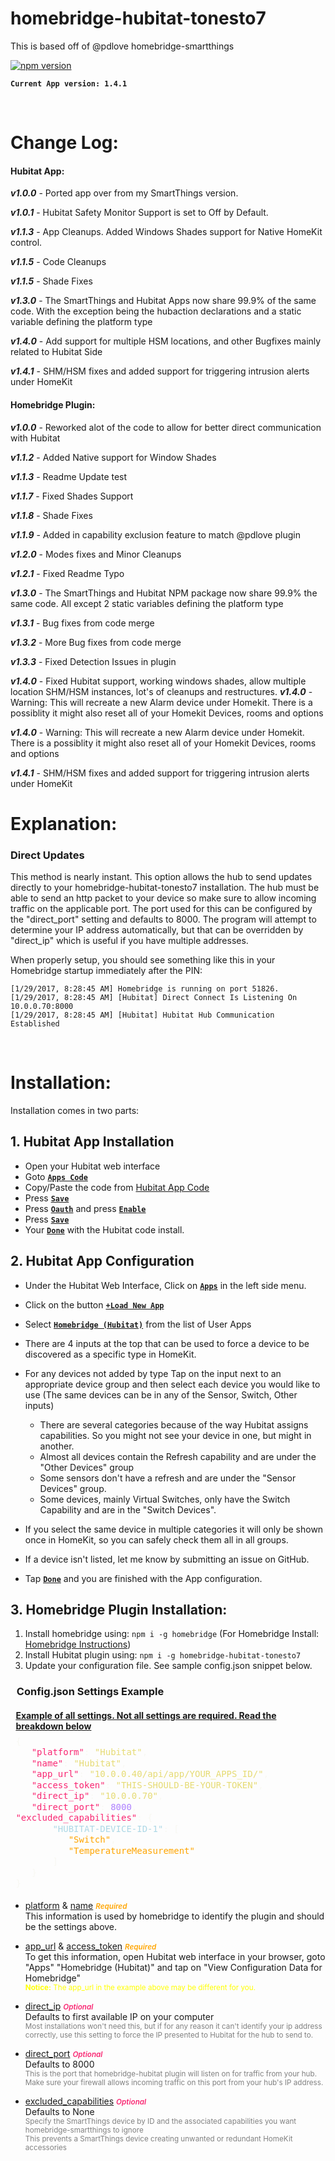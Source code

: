 # homebridge-hubitat-tonesto7

This is based off of @pdlove homebridge-smartthings

[![npm version](https://badge.fury.io/js/homebridge-hubitat-tonesto7.svg)](https://badge.fury.io/js/homebridge-hubitat-tonesto7)

**```Current App version: 1.4.1```**

<br>

# Change Log:

#### Hubitat App:

***v1.0.0*** - Ported app over from my SmartThings version.

***v1.0.1*** - Hubitat Safety Monitor Support is set to Off by Default.

***v1.1.3*** - App Cleanups.  Added Windows Shades support for Native HomeKit control.

***v1.1.5*** - Code Cleanups

***v1.1.5*** - Shade Fixes

***v1.3.0*** - The SmartThings and Hubitat Apps now share 99.9% of the same code. With the exception being the hubaction declarations and a static variable defining the platform type

***v1.4.0*** - Add support for multiple HSM locations, and other Bugfixes mainly related to Hubitat Side

***v1.4.1*** - SHM/HSM fixes and added support for triggering intrusion alerts under HomeKit

#### Homebridge Plugin:

***v1.0.0*** - Reworked alot of the code to allow for better direct communication with Hubitat

***v1.1.2*** - Added Native support for Window Shades

***v1.1.3*** - Readme Update test

***v1.1.7*** - Fixed Shades Support

***v1.1.8*** - Shade Fixes

***v1.1.9*** - Added in capability exclusion feature to match @pdlove plugin

***v1.2.0*** - Modes fixes and Minor Cleanups

***v1.2.1*** - Fixed Readme Typo

***v1.3.0*** - The SmartThings and Hubitat NPM package now share 99.9% the same code. All except 2 static variables defining the platform type

***v1.3.1*** - Bug fixes from code merge

***v1.3.2*** - More Bug fixes from code merge

***v1.3.3*** - Fixed Detection Issues in plugin

***v1.4.0*** - Fixed Hubitat support, working windows shades, allow multiple location SHM/HSM instances, lot's of cleanups and restructures.
***v1.4.0*** - Warning:  This will recreate a new Alarm device under Homekit.  There is a possiblity it might also reset all of your Homekit Devices, rooms and options

***v1.4.0*** - Warning:  This will recreate a new Alarm device under Homekit.  There is a possiblity it might also reset all of your Homekit Devices, rooms and options

***v1.4.1*** - SHM/HSM fixes and added support for triggering intrusion alerts under HomeKit
<br>

# Explanation:

### Direct Updates
This method is nearly instant.
This option allows the hub to send updates directly to your homebridge-hubitat-tonesto7 installation.
The hub must be able to send an http packet to your device so make sure to allow incoming traffic on the applicable port.
The port used for this can be configured by the "direct_port" setting and defaults to 8000.
The program will attempt to determine your IP address automatically, but that can be overridden by "direct_ip" which is useful if you have multiple addresses.

When properly setup, you should see something like this in your Homebridge startup immediately after the PIN:
```
[1/29/2017, 8:28:45 AM] Homebridge is running on port 51826.
[1/29/2017, 8:28:45 AM] [Hubitat] Direct Connect Is Listening On 10.0.0.70:8000
[1/29/2017, 8:28:45 AM] [Hubitat] Hubitat Hub Communication Established
```

<br>

# Installation:

Installation comes in two parts:

## 1. Hubitat App Installation

* Open your Hubitat web interface
* Goto <u><b>```Apps Code```</b></u>
* Copy/Paste the code from [Hubitat App Code](https://raw.githubusercontent.com/tonesto7/homebridge-hubitat-tonesto7/master/smartapps/tonesto7/homebridge-hubitat.src/homebridge-hubitat.groovy) 
* Press <u><b>```Save```</b></u>
* Press <u><b>```Oauth```</b></u> and press <u><b>```Enable```</b></u>
* Press <u><b>```Save```</b></u>
* Your <u><b>```Done```</b></u> with the Hubitat code install.

## 2. Hubitat App Configuration

* Under the Hubitat Web Interface, Click on <u><b>```Apps```</b></u> in the left side menu. 
* Click on the button <u><b>```+Load New App```</b></u>
* Select <u><b>```Homebridge (Hubitat)```</b></u> from the list of User Apps
* There are 4 inputs at the top that can be used to force a device to be discovered as a specific type in HomeKit.
* For any devices not added by type Tap on the input next to an appropriate device group and then select each device you would like to use (The same devices can be in any of the Sensor, Switch, Other inputs)
  * There are several categories because of the way Hubitat assigns capabilities. So you might not see your device in one, but might in another.
  * Almost all devices contain the Refresh capability and are under the "Other Devices" group
  * Some sensors don't have a refresh and are under the "Sensor Devices" group.
  * Some devices, mainly Virtual Switches, only have the Switch Capability and are in the "Switch Devices".
 
 * If you select the same device in multiple categories it will only be shown once in HomeKit, so you can safely check them all in all groups.
 * If a device isn't listed, let me know by submitting an issue on GitHub.
 * Tap <u><b>```Done```</b></u> and you are finished with the App configuration.


## 3. Homebridge Plugin Installation:

 1. Install homebridge using: ```npm i -g homebridge``` (For Homebridge Install: [Homebridge Instructions](https://github.com/nfarina/homebridge/blob/master/README.md))
 2. Install Hubitat plugin using: ```npm i -g homebridge-hubitat-tonesto7```
 3. Update your configuration file. See sample config.json snippet below.

  <h3 style="padding: 0em .6em;">Config.json Settings Example</h3>

  <h4 style="padding: 0em .6em; margin-bottom: 5px;"><u>Example of all settings. Not all settings are required. Read the breakdown below</u></h4>
   
   <div style=" overflow:auto;width:auto;border-width:.1em .1em .1em .8em;padding:.2em .6em;"><pre style="margin: 0; line-height: 125%"><span style="color: #f8f8f2">{</span>
   <span style="color: #f92672">&quot;platform&quot;</span><span style="color: #f8f8f2">:</span> <span style="color: #e6db74">&quot;Hubitat&quot;</span><span style="color: #f8f8f2">,</span> 
   <span style="color: #f92672">&quot;name&quot;</span><span style="color: #f8f8f2">:</span> <span style="color: #e6db74">&quot;Hubitat&quot;</span><span style="color: #f8f8f2">,</span>
   <span style="color: #f92672">&quot;app_url&quot;</span><span style="color: #f8f8f2">:</span> <span style="color: #e6db74">&quot;10.0.0.40/api/app/YOUR_APPS_ID/&quot;</span><span style="color: #f8f8f2">,</span>
   <span style="color: #f92672">&quot;access_token&quot;</span><span style="color: #f8f8f2">:</span> <span style="color: #e6db74">&quot;THIS-SHOULD-BE-YOUR-TOKEN&quot;</span><span style="color: #f8f8f2">,</span>
   <span style="color: #f92672">&quot;direct_ip&quot;</span><span style="color: #f8f8f2">:</span> <span style="color: #e6db74">&quot;10.0.0.70&quot;</span><span style="color: #f8f8f2">,</span>
   <span style="color: #f92672">&quot;direct_port&quot;</span><span style="color: #f8f8f2">:</span> <span style="color: #ae81ff">8000</span><span style="color: #f8f8f2">,</span>
<span style="color: #f92672">&quot;excluded_capabilities&quot;</span><span style="color: #f8f8f2">: {</span>
   <span style="color: lightblue">    &quot;HUBITAT-DEVICE-ID-1&quot;</span><span style="color: #f8f8f2">: [</span>
   <span style="color: orange">       &quot;Switch&quot;</span><span style="color: #f8f8f2">,</span>
   <span style="color: orange">       &quot;TemperatureMeasurement&quot;</span>
   <span style="color: #f8f8f2">    ]</span>
   <span style="color: #f8f8f2">}<br>}</span>
</pre></div>


 * <p><u>platform</u> & <u>name</u>  <small style="color: orange; font-weight: 600;"><i>Required</i></small><br>
    This information is used by homebridge to identify the plugin and should be the settings above.</p>

 * <p><u>app_url</u> & <u>access_token</u>  <small style="color: orange; font-weight: 600;"><i>Required</i></small><br>
    To get this information, open Hubitat web interface in your browser, goto "Apps" "Homebridge (Hubitat)" and tap on "View Configuration Data for Homebridge"<br><small style="color: yellow;"><b>Notice:</b> The app_url in the example above may be different for you.</small></p>

 * <p><u>direct_ip</u>  <small style="color: #f92672; font-weight: 600;"><i>Optional</i></small><br>
    Defaults to first available IP on your computer<br><small style="color: gray;">Most installations won't need this, but if for any reason it can't identify your ip address correctly, use this setting to force the IP presented to Hubitat for the hub to send to.</small></p>

 * <p><u>direct_port</u>  <small style="color: #f92672; font-weight: 600;"><i>Optional</i></small><br>
   Defaults to 8000<br><small style="color: gray;">This is the port that homebridge-hubitat plugin will listen on for traffic from your hub. Make sure your firewall allows incoming traffic on this port from your hub's IP address.</small></p>

 * <p><u>excluded_capabilities</u>  <small style="color: #f92672; font-weight: 600;"><i>Optional</i></small><br>
   Defaults to None<br><small style="color: gray;">Specify the SmartThings device by ID and the associated capabilities you want homebridge-smartthings to ignore<br>This prevents a SmartThings device creating unwanted or redundant HomeKit accessories</small></p>


